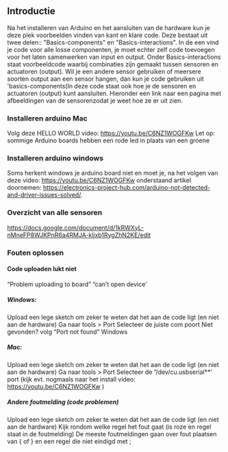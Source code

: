 ## Introductie
Na het installeren van Arduino en het aansluiten van de hardware kun je deze plek voorbeelden vinden van kant en klare code. Deze bestaat uit twee delen:: "Basics-components" en "Basics-interactions". In de een vind je code voor alle losse componenten, je moet echter zelf code toevoegen voor het laten samenwerken van input en output. Onder Basics-interactions staat voorbeeldcode waarbij combinaties zijn gemaakt tussen sensoren en actuatoren (output). Wil je een andere sensor gebruiken of meersere soorten output aan een sensor hangen, dan kun je code gebruiken uit 'basics-components(In deze code staat ook hoe je de sensoren en actuatoren (output) kunt aansluiten. Hieronder een link naar een pagina met afbeeldingen van de sensorenzodat je weet hoe ze er uit zien.

### Installeren arduino Mac
Volg deze HELLO WORLD video: https://youtu.be/C6NZ1WOGFKw 
Let op: sommige Arduino boards hebben een rode led in plaats van een groene

### Installeren arduino windows
Soms herkent windows je arduino board niet en moet je, na het volgen van deze video: https://youtu.be/C6NZ1WOGFKw onderstaand artikel doornemen: https://electronics-project-hub.com/arduino-not-detected-and-driver-issues-solved/.

### Overzicht van alle sensoren
https://docs.google.com/document/d/1kRWXyL-nMneFP8WJKPnR6a4RMJA-kljxb1RygZhN2KE/edit

### Fouten oplossen

#### Code uploaden lukt niet
“Problem uploading to board” 
“can’t open device’ 



##### Windows: 
Upload een lege sketch om zeker te weten dat het aan de code ligt (en niet aan de hardware)
Ga naar tools > Port 
Selecteer de juiste com poort
Niet gevonden? volg “Port not found” Windows
##### Mac: 
Upload een lege sketch om zeker te weten dat het aan de code ligt (en niet aan de hardware)
Ga naar tools > Port 
Selecteer de ”/dev/cu.usbserial**’ port (kijk evt. nogmaals naar het install video: https://youtu.be/C6NZ1WOGFKw ) 

##### Andere foutmelding (code problemen)
Upload een lege sketch om zeker te weten dat het aan de code ligt (en niet aan de hardware)
Kijk rondom welke regel het fout gaat (is roze en regel staat in de foutmelding)
De meeste foutmeldingen gaan over fout plaatsen van { of } en een regel die niet eindigd met ;
